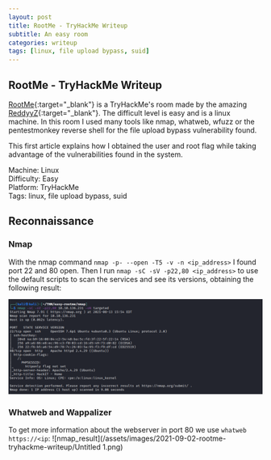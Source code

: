 ```yaml
---
layout: post
title: RootMe - TryHackMe Writeup
subtitle: An easy room
categories: writeup
tags: [linux, file upload bypass, suid]
---
```

## RootMe - TryHackMe Writeup
[RootMe](https://tryhackme.com/room/rrootme){:target="_blank"} is a TryHackMe's room made by the amazing [ReddyyZ](https://tryhackme.com/p/ReddyyZ){:target="_blank"}. The difficult level is easy and is a linux machine. 
In this room I used many tools like nmap, whatweb, wfuzz or the pentestmonkey reverse shell for the file upload bypass vulnerability found.

This first article explains how I obtained the user and root flag while taking advantage of the vulnerabilities found in the system.

Machine: Linux\
Difficulty: Easy\
Platform: TryHackMe\
Tags: linux, file upload bypass, suid

## Reconnaissance
### Nmap
With the nmap command `nmap -p- --open -T5 -v -n <ip_address>` I found port 22 and 80 open. Then I run `nmap -sC -sV -p22,80 <ip_address>` to use the default scripts to scan the services and see its versions, obtaining the following result:

![nmap_result](/assets/images/2021-09-02-rootme-tryhackme-writeup/Untitled.png)
### Whatweb and Wappalizer
To get more information about the webserver in port 80 we use `whatweb https://<ip`:
![nmap_result](/assets/images/2021-09-02-rootme-tryhackme-writeup/Untitled 1.png)



